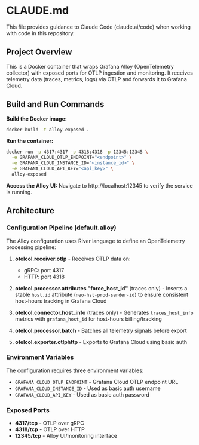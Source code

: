 # CLAUDE.md

This file provides guidance to Claude Code (claude.ai/code) when working with code in this repository.

## Project Overview

This is a Docker container that wraps Grafana Alloy (OpenTelemetry collector) with exposed ports for OTLP ingestion and monitoring. It receives telemetry data (traces, metrics, logs) via OTLP and forwards it to Grafana Cloud.

## Build and Run Commands

**Build the Docker image:**
```bash
docker build -t alloy-exposed .
```

**Run the container:**
```bash
docker run -p 4317:4317 -p 4318:4318 -p 12345:12345 \
  -e GRAFANA_CLOUD_OTLP_ENDPOINT="<endpoint>" \
  -e GRAFANA_CLOUD_INSTANCE_ID="<instance_id>" \
  -e GRAFANA_CLOUD_API_KEY="<api_key>" \
  alloy-exposed
```

**Access the Alloy UI:**
Navigate to http://localhost:12345 to verify the service is running.

## Architecture

### Configuration Pipeline (default.alloy)

The Alloy configuration uses River language to define an OpenTelemetry processing pipeline:

1. **otelcol.receiver.otlp** - Receives OTLP data on:
   - gRPC: port 4317
   - HTTP: port 4318

2. **otelcol.processor.attributes "force_host_id"** (traces only) - Inserts a stable `host.id` attribute (`neo-hst-prod-sender-id`) to ensure consistent host-hours tracking in Grafana Cloud

3. **otelcol.connector.host_info** (traces only) - Generates `traces_host_info` metrics with `grafana_host_id` for host-hours billing/tracking

4. **otelcol.processor.batch** - Batches all telemetry signals before export

5. **otelcol.exporter.otlphttp** - Exports to Grafana Cloud using basic auth

### Environment Variables

The configuration requires three environment variables:
- `GRAFANA_CLOUD_OTLP_ENDPOINT` - Grafana Cloud OTLP endpoint URL
- `GRAFANA_CLOUD_INSTANCE_ID` - Used as basic auth username
- `GRAFANA_CLOUD_API_KEY` - Used as basic auth password

### Exposed Ports

- **4317/tcp** - OTLP over gRPC
- **4318/tcp** - OTLP over HTTP
- **12345/tcp** - Alloy UI/monitoring interface

